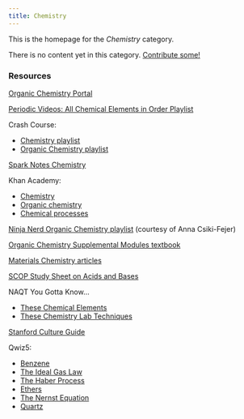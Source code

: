 ```yaml
---
title: Chemistry
---
```


This is the homepage for the *Chemistry* category.

There is no content yet in this category. [Contribute some!](/contribute/index.html)

### Resources

[Organic Chemistry Portal](https://www.organic-chemistry.org/)

[Periodic Videos: All Chemical Elements in Order Playlist](https://www.youtube.com/playlist?list=PL7A1F4CF36C085DE1)

Crash Course:

- [Chemistry playlist](https://www.youtube.com/watch?v=FSyAehMdpyI&list=PLG61LF8I_OXoh2mhx2YNY9s4ekXiriMAf)
- [Organic Chemistry playlist](https://www.youtube.com/watch?v=bSMx0NS0XfY&list=PL8dPuuaLjXtONguuhLdVmq0HTKS0jksS4)

[Spark Notes Chemistry](https://www.sparknotes.com/chemistry/)

Khan Academy:

- [Chemistry](https://www.khanacademy.org/science/ap-chemistry-beta)
- [Organic chemistry](https://www.google.com/url?q=https://www.khanacademy.org/science/organic-chemistry&sa=D&source=docs&ust=1660173743625261&usg=AOvVaw3NJmOkBlSTeqH3z_Yoay5K)
- [Chemical processes](https://www.khanacademy.org/test-prep/mcat/chemical-processes)

[Ninja Nerd Organic Chemistry playlist](https://www.youtube.com/playlist?list=PLnuxM19-GHCXTy0Xy5iicwdXtjUWFyUpM) (courtesy of Anna Csiki-Fejer)

[Organic Chemistry Supplemental Modules textbook](https://chem.libretexts.org/Bookshelves/Organic_Chemistry/Supplemental_Modules_(Organic_Chemistry))

[Materials Chemistry articles](https://www.compoundchem.com/category/materials-chemistry/)

[SCOP Study Sheet on Acids and Bases](http://scop-qb.org/download/http://scop-qb.org/wp-content/uploads/Acids-and-Bases-Cheat-Sheet.pdf)

NAQT You Gotta Know...

- [These Chemical Elements](https://www.naqt.com/you-gotta-know/chemical-elements.html)
- [These Chemistry Lab Techniques](https://www.naqt.com/you-gotta-know/chemistry-lab-techniques.html)

[Stanford Culture Guide](https://ai.stanford.edu/~csewell/culture/chemistry.htm)

Qwiz5:

- [Benzene](https://www.qwizbowl.com/post/qwiz5-quizbowl-benzene)
- [The Ideal Gas Law](https://www.qwizbowl.com/post/qwiz5-quizbowl-idealgas)
- [The Haber Process](https://www.qwizbowl.com/post/qwiz5-quizbowl-haber)
- [Ethers](https://www.qwizbowl.com/post/qwiz5-quizbowl-ethers)
- [The Nernst Equation](https://www.qwizbowl.com/post/qwiz5-quizbowl-nernst)
- [Quartz](https://www.qwizbowl.com/post/qwiz5-quizbowl-quartz)
